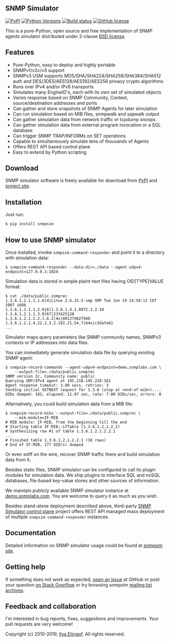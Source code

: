 
SNMP Simulator
--------------
[![PyPI](https://img.shields.io/pypi/v/snmpsim.svg?maxAge=2592000)](https://pypi.org/project/snmpsim/)
[![Python Versions](https://img.shields.io/pypi/pyversions/snmpsim.svg)](https://pypi.org/project/snmpsim/)
[![Build status](https://travis-ci.org/etingof/snmpsim.svg?branch=master)](https://travis-ci.org/etingof/snmpsim)
[![GitHub license](https://img.shields.io/badge/license-BSD-blue.svg)](https://raw.githubusercontent.com/etingof/snmpsim/master/LICENSE.txt)

This is a pure-Python, open source and free implementation of SNMP agents simulator
distributed under 2-clause [BSD license](http://snmplabs.com/snmpsim/license.html).

Features
--------

* Pure-Python, easy to deploy and highly portable
* SNMPv1/v2c/v3 support
* SNMPv3 USM supports MD5/SHA/SHA224/SHA256/SHA384/SHA512 auth and
  DES/3DES/AES128/AES192/AES256 privacy crypto algorithms
* Runs over IPv4 and/or IPv6 transports
* Simulates many EngineID's, each with its own set of simulated objects
* Varies response based on SNMP Community, Context, source/destination addresses and ports
* Can gather and store snapshots of SNMP Agents for later simulation
* Can run simulation based on MIB files, snmpwalk and sapwalk output
* Can gather simulation data from network traffic or tcpdump snoops
* Can gather simulation data from external program invocation or a SQL database
* Can trigger SNMP TRAP/INFORMs on SET operations
* Capable to simultaneously simulate tens of thousands of Agents
* Offers REST API based control plane
* Easy to extend by Python scripting


Download
--------

SNMP simulator software is freely available for download from
[PyPI](https://pypi.org/project/snmpsim/) and
[project site](http://snmplabs.com/snmpsim/download.html).

Installation
------------

Just run:

```bash
$ pip install snmpsim
```

How to use SNMP simulator
-------------------------

Once installed, invoke `snmpsim-command-responder` and point it to a directory
with simulation data:

```
$ snmpsim-command-responder --data-dir=./data --agent-udpv4-endpoint=127.0.0.1:1024
```

Simulation data is stored in simple plaint-text files having OID|TYPE|VALUE
format:

```
$ cat ./data/public.snmprec
1.3.6.1.2.1.1.1.0|4|Linux 2.6.25.5-smp SMP Tue Jun 19 14:58:11 CDT 2007 i686
1.3.6.1.2.1.1.2.0|6|1.3.6.1.4.1.8072.3.2.10
1.3.6.1.2.1.1.3.0|67|233425120
1.3.6.1.2.1.2.2.1.6.2|4x|00127962f940
1.3.6.1.2.1.4.22.1.3.2.192.21.54.7|64x|c3dafe61
...
```

Simulator maps query parameters like SNMP community names, SNMPv3 contexts or
IP addresses into data files.

You can immediately generate simulation data file by querying existing SNMP agent:

```
$ snmpsim-record-commands --agent-udpv4-endpoint=demo.snmplabs.com \
    --output-file=./data/public.snmprec
SNMP version 2c, Community name: public
Querying UDP/IPv4 agent at 195.218.195.228:161
Agent response timeout: 3.00 secs, retries: 3
Sending initial GETNEXT request for 1.3.6 (stop at <end-of-mib>)....
OIDs dumped: 182, elapsed: 11.97 sec, rate: 7.00 OIDs/sec, errors: 0
```

Alternatively, you could build simulation data from a MIB file:

```
$ snmpsim-record-mibs --output-file=./data/public.snmprec \
    --mib-module=IF-MIB
# MIB module: IF-MIB, from the beginning till the end
# Starting table IF-MIB::ifTable (1.3.6.1.2.1.2.2)
# Synthesizing row #1 of table 1.3.6.1.2.1.2.2.1
...
# Finished table 1.3.6.1.2.1.2.2.1 (10 rows)
# End of IF-MIB, 177 OID(s) dumped
```

Or even sniff on the wire, recover SNMP traffic there and build simulation
data from it.

Besides static files, SNMP simulator can be configured to call its plugin modules
for simulation data. We ship plugins to interface SQL and noSQL databases, file-based
key-value stores and other sources of information.

We maintain publicly available SNMP simulator instance at 
[demo.snmplabs.com](http://snmplabs.com/snmpsim/public-snmp-simulator.html). You are
welcome to query it as much as you wish.

Besides stand-alone deployment described above, third-party
[SNMP Simulator control plane](https://github.com/etingof/snmpsim-control-plane)
project offers REST API managed mass deployment of multiple `snmpsim-command-responder`
instances.

Documentation
-------------

Detailed information on SNMP simulator usage could be found at
[snmpsim site](http://snmplabs.com/snmpsim/).

Getting help
------------

If something does not work as expected,
[open an issue](https://github.com/etingof/snmpsim/issues) at GitHub or
post your question [on Stack Overflow](https://stackoverflow.com/questions/ask)
or try browsing snmpsim [mailing list archives](https://sourceforge.net/p/snmpsim/mailman/snmpsim-users/).

Feedback and collaboration
--------------------------

I'm interested in bug reports, fixes, suggestions and improvements. Your
pull requests are very welcome!

Copyright (c) 2010-2019, [Ilya Etingof](mailto:etingof@gmail.com). All rights reserved.
